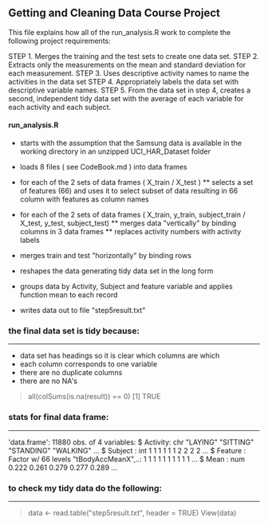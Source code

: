 ## Getting and Cleaning Data Course Project
This file explains how all of the run_analysis.R work to complete the following project requirements:

STEP 1. Merges the training and the test sets to create one data set.
STEP 2. Extracts only the measurements on the mean and standard deviation for each measurement. 
STEP 3. Uses descriptive activity names to name the activities in the data set
STEP 4. Appropriately labels the data set with descriptive variable names. 
STEP 5. From the data set in step 4, creates a second, independent tidy data set 
with the average of each variable for each activity and each subject.

#### run_analysis.R
* starts with the assumption that the Samsung data is available in the working directory 
in an unzipped UCI_HAR_Dataset folder 

* loads 8 files ( see CodeBook.md ) into data frames

* for each of the 2 sets of data frames ( X_train / X_test )
** selects a set of features (66) and uses it to select subset of data resulting in 66 column with features as column names

* for each of the 2 sets of data frames ( X_train, y_train, subject_train / X_test, y_test, subject_test)
** merges data "vertically" by binding columns in 3 data frames
** replaces activity numbers with activity labels

* merges train and test "horizontally" by binding rows
* reshapes the data generating tidy data set in the long form
* groups data by Activity, Subject and feature variable and applies function mean to each record
* writes data out to file "step5result.txt"

### the final data set is tidy because:
----------------------------------------------------------------------------------------------
* data set has headings so it is clear which columns are which
* each column corresponds to one variable
* there are no duplicate columns
* there are no NA's 

> all(colSums(is.na(result)) == 0)
[1] TRUE

### stats for final data frame:
----------------------------------------------------------------------------------------------
'data.frame':        11880 obs. of  4 variables:
 $ Activity: chr  "LAYING" "SITTING" "STANDING" "WALKING" ...
 $ Subject : int  1 1 1 1 1 1 2 2 2 2 ...
 $ Feature : Factor w/ 66 levels "tBodyAccMeanX",..: 1 1 1 1 1 1 1 1 1 1 ...
 $ Mean    : num  0.222 0.261 0.279 0.277 0.289 ...

### to check my tidy data do the following:
------------------------------------------------------------------------------------------------
> data <- read.table("step5result.txt", header = TRUE)
> View(data)

